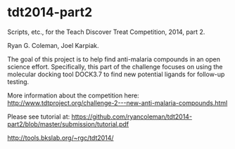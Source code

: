 tdt2014-part2
=============

Scripts, etc., for the Teach Discover Treat Competition, 2014, part 2.

Ryan G. Coleman, Joel Karpiak.

The goal of this project is to help find anti-malaria compounds in an open science effort. Specifically, this part of the challenge focuses on using the molecular docking tool DOCK3.7 to find new potential ligands for follow-up testing.

More information about the competition here: 
http://www.tdtproject.org/challenge-2---new-anti-malaria-compounds.html

Please see tutorial at: https://github.com/ryancoleman/tdt2014-part2/blob/master/submission/tutorial.pdf

http://tools.bkslab.org/~rgc/tdt2014/

